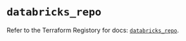 # `databricks_repo`

Refer to the Terraform Registory for docs: [`databricks_repo`](https://registry.terraform.io/providers/databricks/databricks/1.16.1/docs/resources/repo).
